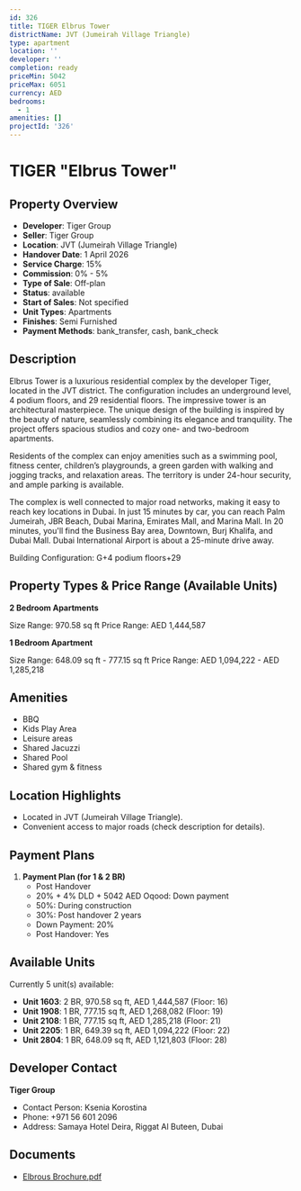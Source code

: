 ```yaml
---
id: 326
title: TIGER Elbrus Tower
districtName: JVT (Jumeirah Village Triangle)
type: apartment
location: ''
developer: ''
completion: ready
priceMin: 5042
priceMax: 6051
currency: AED
bedrooms:
  - 1
amenities: []
projectId: '326'
---
```


# TIGER "Elbrus Tower"

## Property Overview
- **Developer**: Tiger Group
- **Seller**: Tiger Group
- **Location**: JVT (Jumeirah Village Triangle)
- **Handover Date**: 1 April 2026
- **Service Charge**: 15%
- **Commission**: 0% - 5%
- **Type of Sale**: Off-plan
- **Status**: available
- **Start of Sales**: Not specified
- **Unit Types**: Apartments
- **Finishes**: Semi Furnished
- **Payment Methods**: bank_transfer, cash, bank_check

## Description
Elbrus Tower is a luxurious residential complex by the developer Tiger, located in the JVT district. The configuration includes an underground level, 4 podium floors, and 29 residential floors. The impressive tower is an architectural masterpiece. The unique design of the building is inspired by the beauty of nature, seamlessly combining its elegance and tranquility. The project offers spacious studios and cozy one- and two-bedroom apartments.

Residents of the complex can enjoy amenities such as a swimming pool, fitness center, children’s playgrounds, a green garden with walking and jogging tracks, and relaxation areas. The territory is under 24-hour security, and ample parking is available.

The complex is well connected to major road networks, making it easy to reach key locations in Dubai. In just 15 minutes by car, you can reach Palm Jumeirah, JBR Beach, Dubai Marina, Emirates Mall, and Marina Mall. In 20 minutes, you'll find the Business Bay area, Downtown, Burj Khalifa, and Dubai Mall. Dubai International Airport is about a 25-minute drive away. 

Building Configuration: G+4 podium floors+29

## Property Types & Price Range (Available Units)
**2 Bedroom Apartments**

Size Range: 970.58 sq ft
Price Range: AED 1,444,587

**1 Bedroom Apartment**

Size Range: 648.09 sq ft - 777.15 sq ft
Price Range: AED 1,094,222 - AED 1,285,218

## Amenities
- BBQ
- Kids Play Area
- Leisure areas
- Shared Jacuzzi
- Shared Pool
- Shared gym & fitness

## Location Highlights
- Located in JVT (Jumeirah Village Triangle).
- Convenient access to major roads (check description for details).

## Payment Plans
1. **Payment Plan (for 1 & 2 BR)**
   - Post Handover
   - 20% + 4% DLD + 5042 AED Oqood: Down payment
   - 50%: During construction
   - 30%: Post handover 2 years
   - Down Payment: 20%
   - Post Handover: Yes

## Available Units
Currently 5 unit(s) available:
- **Unit 1603**: 2 BR, 970.58 sq ft, AED 1,444,587 (Floor: 16)
- **Unit 1908**: 1 BR, 777.15 sq ft, AED 1,268,082 (Floor: 19)
- **Unit 2108**: 1 BR, 777.15 sq ft, AED 1,285,218 (Floor: 21)
- **Unit 2205**: 1 BR, 649.39 sq ft, AED 1,094,222 (Floor: 22)
- **Unit 2804**: 1 BR, 648.09 sq ft, AED 1,121,803 (Floor: 28)

## Developer Contact
**Tiger Group**
- Contact Person: Ksenia Korostina
- Phone: +971 56 601 2096
- Address: Samaya Hotel Deira, Riggat Al Buteen, Dubai

## Documents
- [Elbrous Brochure.pdf](https://cdn.geniemap.net/2023/10/09/E5nqqbsUlA0BsbKnnGPuKTQlTFCpHYQ74tTXlmc1.pdf)
